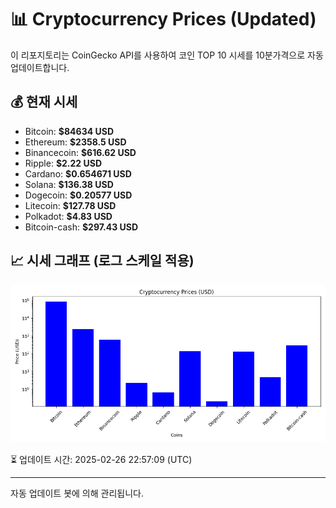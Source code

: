 
# 📊 Cryptocurrency Prices (Updated)

이 리포지토리는 CoinGecko API를 사용하여 코인 TOP 10 시세를 10분가격으로 자동 업데이트합니다.

## 💰 현재 시세
- Bitcoin: **$84634 USD**
- Ethereum: **$2358.5 USD**
- Binancecoin: **$616.62 USD**
- Ripple: **$2.22 USD**
- Cardano: **$0.654671 USD**
- Solana: **$136.38 USD**
- Dogecoin: **$0.20577 USD**
- Litecoin: **$127.78 USD**
- Polkadot: **$4.83 USD**
- Bitcoin-cash: **$297.43 USD**

## 📈 시세 그래프 (로그 스케일 적용)
![Crypto Prices](crypto_prices.png)

⏳ 업데이트 시간: 2025-02-26 22:57:09 (UTC)

---
자동 업데이트 봇에 의해 관리됩니다.
